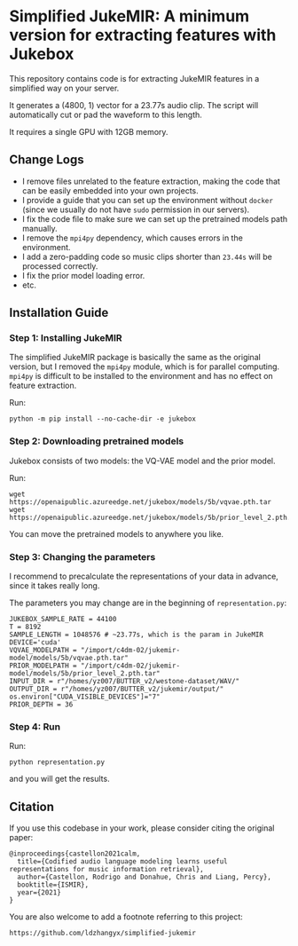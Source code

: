 # Simplified JukeMIR: A minimum version for extracting features with Jukebox

This repository contains code is for extracting JukeMIR features in a simplified way on your server.

It generates a (4800, 1) vector for a 23.77s audio clip. The script will automatically cut or pad the waveform to this length.

It requires a single GPU with 12GB memory.

## Change Logs

- I remove files unrelated to the feature extraction, making the code that can be easily embedded into your own projects.
- I provide a guide that you can set up the environment without `docker` (since we usually do not have `sudo` permission in our servers).
- I fix the code file to make sure we can set up the pretrained models path manually.
- I remove the `mpi4py` dependency, which causes errors in the environment.
- I add a zero-padding code so music clips shorter than `23.44s` will be processed correctly.
- I fix the prior model loading error.
- etc.

## Installation Guide

### Step 1: Installing JukeMIR

The simplified JukeMIR package is basically the same as the original version, but I removed the `mpi4py` module, which is for parallel computing. `mpi4py` is difficult to be installed to the environment and has no effect on feature extraction. 

Run:

```
python -m pip install --no-cache-dir -e jukebox
```

### Step 2: Downloading pretrained models

Jukebox consists of two models: the VQ-VAE model and the prior model.

Run:

```
wget https://openaipublic.azureedge.net/jukebox/models/5b/vqvae.pth.tar
wget https://openaipublic.azureedge.net/jukebox/models/5b/prior_level_2.pth.tar
```

You can move the pretrained models to anywhere you like.

### Step 3: Changing the parameters

I recommend to precalculate the representations of your data in advance, since it takes really long.

The parameters you may change are in the beginning of `representation.py`:

```
JUKEBOX_SAMPLE_RATE = 44100
T = 8192
SAMPLE_LENGTH = 1048576 # ~23.77s, which is the param in JukeMIR
DEVICE='cuda'
VQVAE_MODELPATH = "/import/c4dm-02/jukemir-model/models/5b/vqvae.pth.tar"
PRIOR_MODELPATH = "/import/c4dm-02/jukemir-model/models/5b/prior_level_2.pth.tar"
INPUT_DIR = r"/homes/yz007/BUTTER_v2/westone-dataset/WAV/"
OUTPUT_DIR = r"/homes/yz007/BUTTER_v2/jukemir/output/"
os.environ["CUDA_VISIBLE_DEVICES"]="7"
PRIOR_DEPTH = 36
```

### Step 4: Run

Run:

```
python representation.py
```

and you will get the results.

## Citation

If you use this codebase in your work, please consider citing the original paper:

```
@inproceedings{castellon2021calm,
  title={Codified audio language modeling learns useful representations for music information retrieval},
  author={Castellon, Rodrigo and Donahue, Chris and Liang, Percy},
  booktitle={ISMIR},
  year={2021}
}
```

You are also welcome to add a footnote referring to this project:

```
https://github.com/ldzhangyx/simplified-jukemir
```
